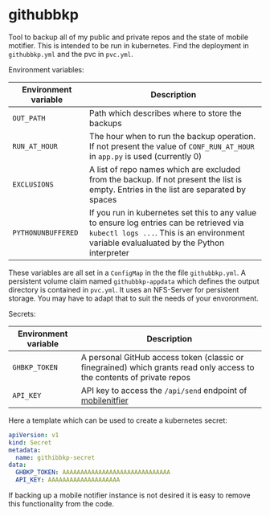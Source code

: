 # githubbkp
Tool to backup all of my public and private repos and the state of mobile motifier. This is intended to be run in kubernetes. Find the deployment in `githubbkp.yml` and the pvc
in `pvc.yml`.

Environment variables:

| Environment variable| Description|
|-|-|
|`OUT_PATH`| Path which describes where to store the backups |
|`RUN_AT_HOUR`| The hour when to run the backup operation. If not present the value of `CONF_RUN_AT_HOUR` in `app.py` is used (currently 0)|
|`EXCLUSIONS`| A list of repo names which are excluded from the backup. If not present the list is empty. Entries in the list are separated by spaces |
|`PYTHONUNBUFFERED`| If you run in kubernetes set this to any value to ensure log entries can be retrieved via `kubectl logs ...`. This is an environment variable evalualuated by the Python interpreter |

These variables are all set in a `ConfigMap` in the the file `githubbkp.yml`. A persistent volume claim named `githubbkp-appdata` which defines the output directory is contained in `pvc.yml`. It uses an NFS-Server for persistent storage. You may have to adapt that to suit the needs of your envoronment.

Secrets:

| Environment variable| Description|
|-|-|
| `GHBKP_TOKEN`| A personal GitHub access token (classic or finegrained) which grants read only access to the contents of private repos|
|`API_KEY`| API key to access the `/api/send` endpoint of [mobilenitfier](https://github.com/rmsk2/mobilenotifier)|

Here a template which can be used to create a kubernetes secret:

```yml
apiVersion: v1
kind: Secret
metadata:
  name: githibbkp-secret
data:
  GHBKP_TOKEN: AAAAAAAAAAAAAAAAAAAAAAAAAAAAAA
  API_KEY: AAAAAAAAAAAAAAAAAAAA
```

If backing up a mobile notifier instance is not desired it is easy to remove this functionality from the code.
